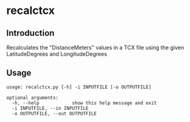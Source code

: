 # recalctcx

## Introduction

Recalculates the "DistanceMeters" values in a TCX file using the given LatitudeDegrees and LongitudeDegrees

## Usage

    usage: recalctcx.py [-h] -i INPUTFILE [-o OUTPUTFILE]  
                                                       
    optional arguments:                                    
      -h, --help            show this help message and exit
      -i INPUTFILE, --in INPUTFILE                         
      -o OUTPUTFILE, --out OUTPUTFILE                      